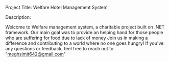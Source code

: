 Project Title: Welfare Hotel Management System

Description:

Welcome to Welfare management system, a charitable project built on .NET framework. 
Our main goal was to provide an helping hand for those people who are suffering for food due to lack of money
Join us in making a difference and contributing to a world where no one goes hungry!
If you've any questions or feedback, feel free to reach out to 
"meghsimit642@gmail.com"
